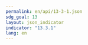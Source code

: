 ```yaml
---
permalink: en/api/13-3-1.json
sdg_goal: 13
layout: json_indicator
indicator: "13.3.1"
lang: en
---
```

